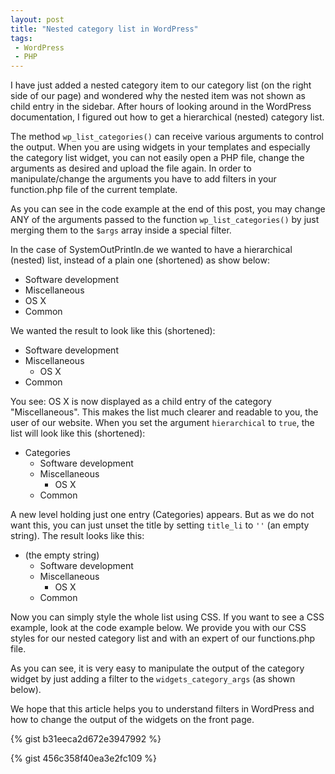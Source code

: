 ```yaml
---
layout: post
title: "Nested category list in WordPress"
tags:
 - WordPress
 - PHP
---
```

I have just added a nested category item to our category list (on the right side of our page) and wondered why the nested item was not shown as child entry in the sidebar.
After hours of looking around in the WordPress documentation, I figured out how to get a hierarchical (nested) category list.

<!--more-->

The method ``wp_list_categories()`` can receive various arguments to control the output.
When you are using widgets in your templates and especially the category list widget, you can not easily open a PHP file, change the arguments as desired and upload the file again.
In order to manipulate/change the arguments you have to add filters in your function.php file of the current template.

As you can see in the code example at the end of this post, you may change ANY of the arguments passed to the function ``wp_list_categories()`` by just merging them to the ``$args`` array inside a special filter.

In the case of SystemOutPrintln.de we wanted to have a hierarchical (nested) list, instead of a plain one (shortened) as show below:
	
* Software development
* Miscellaneous
* OS X
* Common
	
We wanted the result to look like this (shortened):

* Software development
* Miscellaneous
	* OS X
* Common
	
You see: OS X is now displayed as a child entry of the category "Miscellaneous".
This makes the list much clearer and readable to you, the user of our website.
When you set the argument ``hierarchical`` to ``true``, the list will look like this (shortened):
	
* Categories
	* Software development
	* Miscellaneous
		* OS X
	* Common
		
A new level holding just one entry (Categories) appears.
But as we do not want this, you can just unset the title by setting ``title_li`` to ``''`` (an empty string).
The result looks like this:
	
* (the empty string)
	* Software development
	* Miscellaneous
		* OS X
	* Common
		
Now  you can simply style the whole list using CSS.
If you want to see a CSS example, look at the code example below.
We provide you with our CSS styles for our nested category list and with an expert of our functions.php file.

As you can see, it is very easy to manipulate the output of the category widget by just adding a filter to the ``widgets_category_args`` (as shown below).

We hope that this article helps you to understand filters in WordPress and how to change the output of the widgets on the front page.

{% gist b31eeca2d672e3947992 %}

{% gist 456c358f40ea3e2fc109 %}

